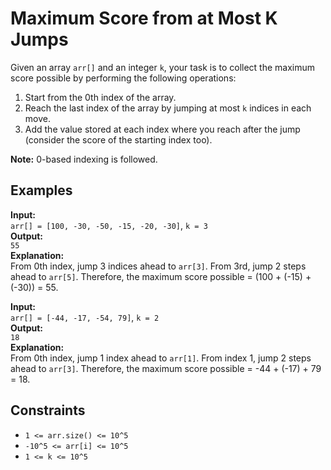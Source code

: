 # Maximum Score from at Most K Jumps

Given an array `arr[]` and an integer `k`, your task is to collect the maximum score possible by performing the following operations:

1. Start from the 0th index of the array.
2. Reach the last index of the array by jumping at most `k` indices in each move.
3. Add the value stored at each index where you reach after the jump (consider the score of the starting index too).

**Note:** 0-based indexing is followed.

## Examples

**Input:**  
`arr[] = [100, -30, -50, -15, -20, -30]`, `k = 3`  
**Output:**  
`55`  
**Explanation:**  
From 0th index, jump 3 indices ahead to `arr[3]`. From 3rd, jump 2 steps ahead to `arr[5]`. Therefore, the maximum score possible = (100 + (-15) + (-30)) = 55.

**Input:**  
`arr[] = [-44, -17, -54, 79]`, `k = 2`  
**Output:**  
`18`  
**Explanation:**  
From 0th index, jump 1 index ahead to `arr[1]`. From index 1, jump 2 steps ahead to `arr[3]`. Therefore, the maximum score possible = -44 + (-17) + 79 = 18.

## Constraints

- `1 <= arr.size() <= 10^5`
- `-10^5 <= arr[i] <= 10^5`
- `1 <= k <= 10^5`